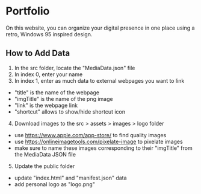 # Portfolio

On this website, you can organize your digital presence in one place using a retro, Windows 95 inspired design.

## How to Add Data

1. In the src folder, locate the "MediaData.json" file
2. In index 0, enter your name
3. In index 1, enter as much data to external webpages you want to link

- "title" is the name of the webpage
- "imgTitle" is the name of the png image
- "link" is the webpage link
- "shortcut" allows to show/hide shortcut icon

4. Download images to the src > assets > images > logo folder

- use https://www.apple.com/app-store/ to find quality images
- use https://onlineimagetools.com/pixelate-image to pixelate images
- make sure to name these images corresponding to their "imgTitle" from the MediaData JSON file

5. Update the public folder

- update "index.html" and "manifest.json" data
- add personal logo as "logo.png"
